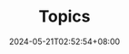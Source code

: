 ---
title: "Topics"
summary: ""
description: ""
date: 2024-05-21T02:52:54+08:00
tags: []
# series: ["Documentation"]
# series_order: 9
cascade:
  showEdit: true
  showSummary: true
  hideFeatureImage: false
draft: false
---